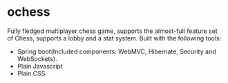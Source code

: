 # ochess

Fully fledged multiplayer chess game, supports the almost-full feature set of Chess, supports a lobby and a stat system. Built with the following tools:

- Spring boot(Included components: WebMVC, Hibernate, Security and WebSockets).
- Plain Javascript
- Plain CSS
